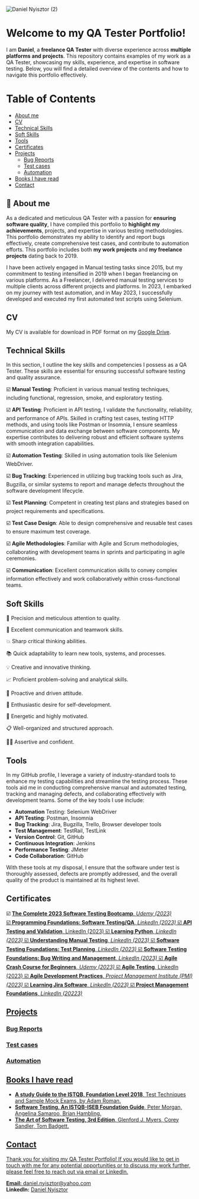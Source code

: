 ![Daniel Nyisztor (2)](https://github.com/danielN91/danielN91/assets/141241895/04189374-a16e-45e3-9ff8-781019d56c61)


# Welcome to my QA Tester Portfolio! 

I am **Daniel**, a **freelance QA Tester** with diverse experience across **multiple platforms and projects**. This repository contains examples of my work as a QA Tester, showcasing my skills, experience, and expertise in software testing. Below, you will find a detailed overview of the contents and how to navigate this portfolio effectively.

# Table of Contents
- [About me](#intro)
- [CV](#cv)
- [Technical Skills](#tech_skills)
- [Soft Skills](#soft_skills)
- [Tools](#tools)
- [Certificates](#cert)
- [Projects](#proj)
    * [Bug Reports](#bugs)
    * [Test cases](#test)
    * [Automation](#auto)
- [Books I have read](#books)
- [Contact](#contact)
  
## 🔎 About me
As a dedicated and meticulous QA Tester with a passion for **ensuring software quality**, I have compiled this portfolio to **highlight my achievements**, projects, and expertise in various testing methodologies. This portfolio demonstrates my ability to identify and report bugs effectively, create comprehensive test cases, and contribute to automation efforts.
This portfolio includes both **my work projects** and **my freelance projects** dating back to 2019.

I have been actively engaged in Manual testing tasks since 2015, but my commitment to testing intensified in 2019 when I began freelancing on various platforms. As a Freelancer, I delivered manual testing services to multiple clients across different projects and platforms. In 2023, I embarked on my journey with test automation, and in May 2023, I successfully developed and executed my first automated test scripts using Selenium.

## CV

My CV is available for download in PDF format on my [Google Drive](URL).

## Technical Skills
In this section, I outline the key skills and competencies I possess as a QA Tester. These skills are essential for ensuring successful software testing and quality assurance.

☑️ __Manual Testing__: Proficient in various manual testing techniques, including functional, regression, smoke, and exploratory testing.

☑️ __API Testing__: Proficient in API testing, I validate the functionality, reliability, and performance of APIs. Skilled in crafting test cases, testing HTTP methods, and using tools like Postman or Insomnia, I ensure seamless communication and data exchange between software components. My expertise contributes to delivering robust and efficient software systems with smooth integration capabilities.

☑️ __Automation Testing__: Skilled in using automation tools like Selenium WebDriver.

☑️ __Bug Tracking__: Experienced in utilizing bug tracking tools such as Jira, Bugzilla, or similar systems to report and manage defects throughout the software development lifecycle.

☑️ __Test Planning__: Competent in creating test plans and strategies based on project requirements and specifications.

☑️ __Test Case Design__: Able to design comprehensive and reusable test cases to ensure maximum test coverage.

☑️ __Agile Methodologies__: Familiar with Agile and Scrum methodologies, collaborating with development teams in sprints and participating in agile ceremonies.

☑️ __Communication__: Excellent communication skills to convey complex information effectively and work collaboratively within cross-functional teams.

## Soft Skills
🔎 Precision and meticulous attention to quality.

🙌 Excellent communication and teamwork skills.

💥 Sharp critical thinking abilities.

📚 Quick adaptability to learn new tools, systems, and processes.

💡 Creative and innovative thinking.

:chart_with_upwards_trend: Proficient problem-solving and analytical skills.

:rocket: Proactive and driven attitude.

🔁 Enthusiastic desire for self-development.

🔋 Energetic and highly motivated.

:clipboard: Well-organized and structured approach.

🙅‍♀️ Assertive and confident.


## Tools

In my GitHub profile, I leverage a variety of industry-standard tools to enhance my testing capabilities and streamline the testing process. These tools aid me in conducting comprehensive manual and automated testing, tracking and managing defects, and collaborating effectively with development teams. Some of the key tools I use include:

* __Automation__ Testing: Selenium WebDriver
* __API Testing__: Postman, Insomnia
* __Bug Tracking__: Jira, Bugzilla, Trello, Browser developer tools
* __Test Management__: TestRail, TestLink
* __Version Control__: Git, GitHub
* __Continuous Integration__: Jenkins
* __Performance Testing__: JMeter
* __Code Collaboration__: GitHub

With these tools at my disposal, I ensure that the software under test is thoroughly assessed, defects are promptly addressed, and the overall quality of the product is maintained at its highest level.

## Certificates
☑️ <a href="https://www.udemy.com/certificate//" target="_blank"> __The Complete 2023 Software Testing Bootcamp__, _Udemy (2023)_<br/>
☑️ <a href="https://www.udemy.com/certificate//" target="_blank"> __Programming Foundations: Software Testing/QA__, _LinkedIn (2023)_
☑️ <a href="https://www.udemy.com/certificate//" target="_blank"> __API Testing and Validation__, LinkedIn (2023)
☑️ <a href="https://www.udemy.com/certificate//" target="_blank"> __Learning Python__, _LinkedIn (2023)_
☑️ <a href="https://www.udemy.com/certificate//" target="_blank"> __Understanding Manual Testing__, _LinkedIn (2023)_
☑️ <a href="https://www.udemy.com/certificate//" target="_blank"> __Software Testing Foundations: Test Planning__, _LinkedIn (2023)_
☑️ <a href="https://www.udemy.com/certificate//" target="_blank"> __Software Testing Foundations: Bug Writing and Management__, _LinkedIn (2023)_
☑️ <a href="https://www.udemy.com/certificate//" target="_blank"> __Agile Crash Course for Beginners__, _Udemy (2023)_
☑️ <a href="https://www.udemy.com/certificate//" target="_blank"> __Agile Testing__, LinkedIn (2023)
☑️ <a href="https://www.udemy.com/certificate//" target="_blank"> __Agile Development Practices__, _Project Management Institute (PMI) (2023)_
☑️ <a href="https://www.udemy.com/certificate//" target="_blank"> __Learning Jira Software__, _LinkedIn (2023)_
☑️ <a href="https://www.udemy.com/certificate//" target="_blank"> __Project Management Foundations__, _LinkedIn (20223)_

## Projects

### Bug Reports



### Test cases



### Automation


## Books I have read
* __A study Guide to the ISTQB, Foundation Level 2018__, Test Techniques and Sample Mock Exams, by Adam Roman.
* __Software Testing, An ISTQB-ISEB Foundation Guide__, Peter Morgan, Angelina Samaroo, Brian Hambling.
* __The Art of Software Testing, 3rd Edition__, Glenford J. Myers, Corey Sandler, Tom Badgett.


## Contact
Thank you for visiting my QA Tester Portfolio! If you would like to get in touch with me for any potential opportunities or to discuss my work further, please feel free to reach out via email or LinkedIn.

__Email:__ daniel.nyisztor@yahoo.com <br/>
__LinkedIn:__ [Daniel Nyisztor](https://www.linkedin.com/in/daniel-nyisztor91/)




